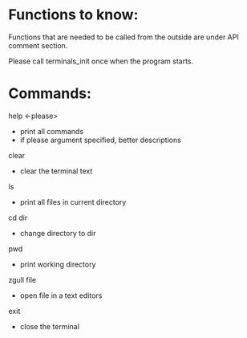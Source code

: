 # Functions to know:

Functions that are needed to be called from the outside are under API comment section.

Please call terminals_init once when the program starts.

# Commands:

help <-please>
- print all commands
- if please argument specified, better descriptions

clear
- clear the terminal text

ls
- print all files in current directory

cd dir
- change directory to dir

pwd
- print working directory

zgull file
- open file in a text editors

exit
- close the terminal